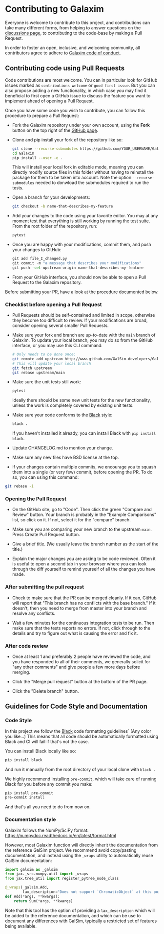 # Contributing to Galaxim

Everyone is welcome to contribute to this project, and contributions can take many different forms, from helping to answer questions on the [discussions page](https://github.com/GalSim-developers/Galaxim/discussions), to contributing to the code-base by making a Pull Request.

In order to foster an open, inclusive, and welcoming community, all contributors agree to adhere to [Galaxim code of conduct](CODE_OF_CONDUCT.md).

## Contributing code using Pull Requests

Code contributions are most welcome. You can in particular look for GitHub issues marked as `contributions welcome` or `good first issue`. But you can also propose adding a new functionality, in which case you may find it beneficial to first open a GitHub issue to discuss the feature you want to implement ahead of opening a Pull Request.

Once you have some code you wish to contribute, you can follow this procedure to prepare a Pull Request:

- Fork the Galaxim repository under your own account, using the **Fork** button on the top right of the [GitHub page](https://github.com/GalSim-developers/Galaxim).

- Clone and pip install your fork of the repository like so:

  ```bash
  git clone --recurse-submodules https://github.com/YOUR_USERNAME/Galaxim
  cd Galaxim
  pip install --user -e .
  ```

  This will install your local fork in editable mode, meaning you can directly modify source files in this folder without having to reinstall the package for them to be taken into account. Note the option `--recurse-submodules` needed to donwload the submodules required to run the tests.

- Open a branch for your developments:

  ```bash
  git checkout -b name-that-describes-my-feature
  ```

- Add your changes to the code using your favorite editor. You may at any moment test that everything is still working by running the test suite. From the root folder of the repository, run:

  ```bash
  pytest
  ```

- Once you are happy with your modifications, commit them, and push your changes to GitHub:

  ```python
  git add file_I_changed.py
  git commit -m "a message that describes your modifications"
  git push -set-upstream origin name-that-describes-my-feature
  ```

- From your GitHub interface, you should now be able to open a Pull Request to the Galaxim repository.

Before submitting your PR, have a look at the procedure documented below.

### Checklist before opening a Pull Request

- Pull Requests should be self-contained and limited in scope, otherwise they become too difficult to review. If your modifications are broad, consider opening several smaller Pull Requests.

- Make sure your fork and branch are up-to-date with the `main` branch of Galaxim. To update your local branch, you may do so from the GitHub interface, or you may use this CLI command:

  ```bash
  # Only needs to be done once:
  git remote add upstream http://www.github.com/GalSim-developers/Galaxim
  # This will update your local branch
  git fetch upstream
  git rebase upstream/main
  ```

- Make sure the unit tests still work:

  ```bash
  pytest
  ```

  Ideally there should be some new unit tests for the new functionality, unless the work is completely covered by existing unit tests.

- Make sure your code conforms to the [Black](https://github.com/psf/black) style:

  ```bash
  black .
  ```

  If you haven't installed it already, you can install Black with `pip install black`.

- Update CHANGELOG.md to mention your change.

- Make sure any new files have BSD license at the top.

- If your changes contain multiple commits, we encourage you to squash them into a single (or very few) commit, before opening the PR. To do so, you can using this command:

```bash
git rebase -i
```

### Opening the Pull Request

- On the GitHub site, go to "Code". Then click the green "Compare and Review" button. Your branch is probably in the "Example Comparisons" list, so click on it. If not, select it for the "compare" branch.

- Make sure you are comparing your new branch to the upstream `main`. Press Create Pull Request button.

- Give a brief title. (We usually leave the branch number as the start of the title.)

- Explain the major changes you are asking to be code reviewed. Often it is useful to open a second tab in your browser where you can look through the diff yourself to remind yourself of all the changes you have made.

### After submitting the pull request

- Check to make sure that the PR can be merged cleanly. If it can, GitHub will report that "This branch has no conflicts with the base branch." If it doesn't, then you need to merge from master into your branch and resolve any conflicts.

- Wait a few minutes for the continuous integration tests to be run. Then make sure that the tests reports no errors. If not, click through to the details and try to figure out what is causing the error and fix it.

### After code review

- Once at least 1 and preferably 2 people have reviewed the code, and you have responded to all of their comments, we generally solicit for "any other comments" and give people a few more days before merging.

- Click the "Merge pull request" button at the bottom of the PR page.

- Click the "Delete branch" button.

## Guidelines for Code Style and Documentation

### Code Style

In this project we follow the [Black](https://github.com/psf/black) code formatting guidelines` (Any color you like...) This means that all code should be automatically formatted using Black and CI will fail if that's not the case.

You can install Black locally like so:

```bash
pip install black
```

And run it manually from the root directory of your local clone with `black .`

We highly recommend installing `pre-commit`, which will take care of running Black for you before any commit you make:

```bash
pip install pre-commit
pre-commit install
```

And that's all you need to do from now on.

### Documentation style

Galaxim follows the NumPy/SciPy format: <https://numpydoc.readthedocs.io/en/latest/format.html>

However, most Galaxim function will directly inherit the documentation from the reference GalSim project. We recommend avoid copy/pasting documentation, and instead using the `_wraps` utility to automatically reuse GalSim documentation:

```python
import galsim as _galsim
from jax._src.numpy.util import _wraps
from jax.tree_util import register_pytree_node_class

@_wraps(_galsim.Add,
        lax_description="Does not support `ChromaticObject` at this point.")
def Add(*args, **kwargs):
    return Sum(*args, **kwargs)
```

Note that this tool has the option of providing a `lax_description` which will be added to the reference documentation, and which can be use to document any differences with GalSim, typically a restricted set of features being available.
